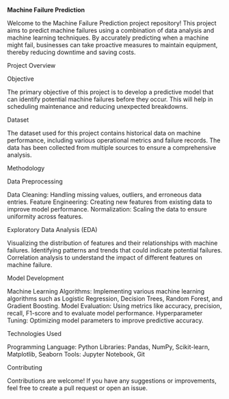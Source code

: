 **Machine Failure Prediction**

Welcome to the Machine Failure Prediction project repository! This project aims to predict machine failures using a combination of data analysis and machine learning techniques. By accurately predicting when a machine might fail, businesses can take proactive measures to maintain equipment, thereby reducing downtime and saving costs.

Project Overview

Objective

The primary objective of this project is to develop a predictive model that can identify potential machine failures before they occur. This will help in scheduling maintenance and reducing unexpected breakdowns.

Dataset

The dataset used for this project contains historical data on machine performance, including various operational metrics and failure records. The data has been collected from multiple sources to ensure a comprehensive analysis.

Methodology

Data Preprocessing

Data Cleaning: Handling missing values, outliers, and erroneous data entries.
Feature Engineering: Creating new features from existing data to improve model performance.
Normalization: Scaling the data to ensure uniformity across features.

Exploratory Data Analysis (EDA)

Visualizing the distribution of features and their relationships with machine failures.
Identifying patterns and trends that could indicate potential failures.
Correlation analysis to understand the impact of different features on machine failure.

Model Development

Machine Learning Algorithms: Implementing various machine learning algorithms such as Logistic Regression, Decision Trees, Random Forest, and Gradient Boosting.
Model Evaluation: Using metrics like accuracy, precision, recall, F1-score and to evaluate model performance.
Hyperparameter Tuning: Optimizing model parameters to improve predictive accuracy.

Technologies Used

Programming Language: Python
Libraries: Pandas, NumPy, Scikit-learn, Matplotlib, Seaborn
Tools: Jupyter Notebook, Git

Contributing

Contributions are welcome! If you have any suggestions or improvements, feel free to create a pull request or open an issue.
